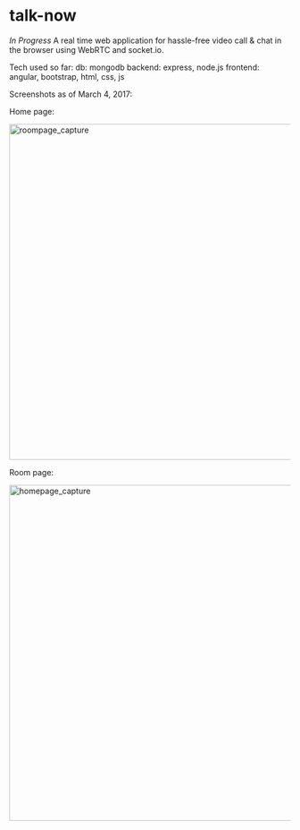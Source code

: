 # talk-now
*In Progress* A real time web application for hassle-free video call &amp; chat in the browser using WebRTC and socket.io.

Tech used so far: 
db: mongodb
backend: express, node.js
frontend: angular, bootstrap, html, css, js

Screenshots as of March 4, 2017:

Home page:

<img width="600" alt="roompage_capture" src="https://cloud.githubusercontent.com/assets/17349825/23581121/e1dee606-0127-11e7-8dc3-dad561324b60.png">

Room page: 

<img width="600" alt="homepage_capture" src="https://cloud.githubusercontent.com/assets/17349825/23581122/e29e22f0-0127-11e7-8aea-9af3038d048d.png">
